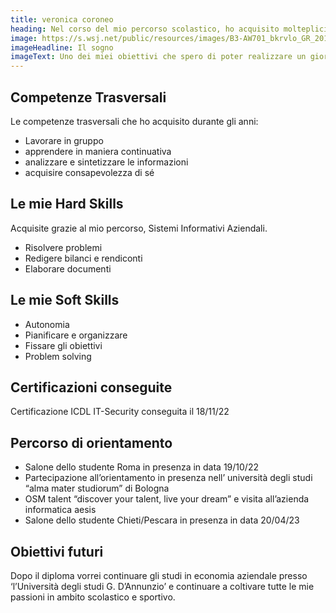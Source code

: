 ```yaml
---
title: veronica coroneo
heading: Nel corso del mio percorso scolastico, ho acquisito molteplici competenze trasversali, che saranno fondamentali nella costruzione del mio futuro.
image: https://s.wsj.net/public/resources/images/B3-AW701_bkrvlo_GR_20180621124153.jpg
imageHeadline: Il sogno
imageText: Uno dei miei obiettivi che spero di poter realizzare un giorno, è quello di insegnare matematica e di tramettere la mia passione così come mi è stata trasmessa in tutti questi anni dai tantissimi professori che ho avuto.
---
```


## Competenze Trasversali

Le competenze trasversali che ho acquisito durante gli anni:

- Lavorare in gruppo
- apprendere in maniera continuativa
- analizzare e sintetizzare le informazioni
- acquisire consapevolezza di sé

## Le mie Hard Skills

Acquisite grazie al mio percorso, Sistemi Informativi Aziendali.

- Risolvere problemi
- Redigere bilanci e rendiconti
- Elaborare documenti

## Le mie Soft Skills

- Autonomia
- Pianificare e organizzare
- Fissare gli obiettivi
- Problem solving

## Certificazioni conseguite

Certificazione ICDL IT-Security conseguita il 18/11/22

## Percorso di orientamento

- Salone dello studente Roma in presenza in data 19/10/22
- Partecipazione all’orientamento in presenza nell’ università degli studi “alma mater studiorum” di Bologna
- OSM talent “discover your talent, live your dream” e visita all’azienda informatica aesis
- Salone dello studente Chieti/Pescara in presenza in data 20/04/23

## Obiettivi futuri

Dopo il diploma vorrei continuare gli studi in economia aziendale presso ‘l’Università degli studi G. D’Annunzio’ e continuare a coltivare tutte le mie passioni in ambito scolastico e sportivo.